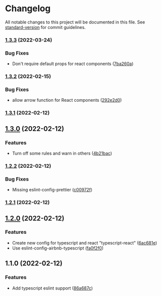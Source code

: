 # Changelog

All notable changes to this project will be documented in this file. See [standard-version](https://github.com/conventional-changelog/standard-version) for commit guidelines.

### [1.3.3](https://github.com/cccross/eslint-plugin-christian/compare/v1.3.2...v1.3.3) (2022-03-24)


### Bug Fixes

* Don't require default props for react components ([7ba260a](https://github.com/cccross/eslint-plugin-christian/commit/7ba260ab9a8d1c85aa665c8f0084f0b421be6f09))

### [1.3.2](https://github.com/cccross/eslint-plugin-christian/compare/v1.3.1...v1.3.2) (2022-02-15)


### Bug Fixes

* allow arrow function for React components ([292e2d0](https://github.com/cccross/eslint-plugin-christian/commit/292e2d0ddbcf58cd373554d0b47f4b7cb5734caa))

### [1.3.1](https://github.com/cccross/eslint-plugin-christian/compare/v1.3.0...v1.3.1) (2022-02-12)

## [1.3.0](https://github.com/cccross/eslint-plugin-christian/compare/v1.2.2...v1.3.0) (2022-02-12)


### Features

* Turn off some rules and warn in others ([4b21bac](https://github.com/cccross/eslint-plugin-christian/commit/4b21bac77763e08b453179a8c8a7c48b19a89d7d))

### [1.2.2](https://github.com/cccross/eslint-plugin-christian/compare/v1.2.1...v1.2.2) (2022-02-12)


### Bug Fixes

* Missing eslint-config-prettier ([c00972f](https://github.com/cccross/eslint-plugin-christian/commit/c00972f76a90603ab03ed8fd9925fc005d1bce1b))

### [1.2.1](https://github.com/cccross/eslint-plugin-christian/compare/v1.2.0...v1.2.1) (2022-02-12)

## [1.2.0](https://github.com/cccross/eslint-plugin-christian/compare/v1.1.0...v1.2.0) (2022-02-12)


### Features

* Create new config for typescript and react "typescript-react" ([6ac681e](https://github.com/cccross/eslint-plugin-christian/commit/6ac681ec7e3dcb01eff41dabca45ade424a82b40))
* Use eslint-config-airbnb-typescript ([fa0f2f0](https://github.com/cccross/eslint-plugin-christian/commit/fa0f2f0ebdd329287bd078393c4bbb44790e0c31))

## 1.1.0 (2022-02-12)


### Features

* Add typescript eslint support ([86a687c](https://github.com/cccross/eslint-plugin-christian/commit/86a687c27deac135dfa52c6b533ba66ea2e4f58a))
